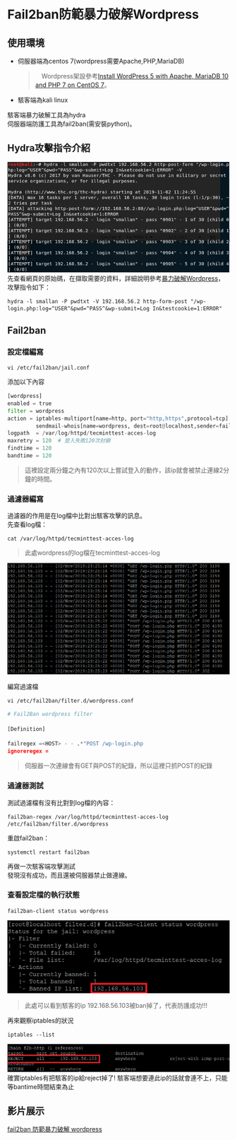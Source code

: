 # Fail2ban防範暴力破解Wordpress
## 使用環境
* 伺服器端為centos 7(wordpress需要Apache,PHP,MariaDB)
    >　Wordpress架設參考[Install WordPress 5 with Apache, MariaDB 10 and PHP 7 on CentOS 7](https://www.tecmint.com/install-wordpress-with-apache-on-centos-rhel-fedora/)。
* 駭客端為kali linux

駭客端暴力破解工具為hydra     
伺服器端防護工具為fail2ban(需安裝python)。    
## Hydra攻擊指令介紹      
![image](c.png)      
先查看網頁的原始碼，在擷取需要的資料，詳細說明參考[暴力破解Wordpress](https://github.com/NQUwebsecurityproject/website-security/tree/master/Hydra%E6%9A%B4%E5%8A%9B%E7%A0%B4%E8%A7%A3/%E6%9A%B4%E5%8A%9B%E7%A0%B4%E8%A7%A3Wordpress)，攻擊指令如下：       
```
hydra -l smallan -P pwdtxt -V 192.168.56.2 http-form-post "/wp-login.php:log=^USER^&pwd=^PASS^&wp-submit=Log In&testcookie=1:ERROR"
```
## Fail2ban
### 設定檔編寫  
```
vi /etc/fail2ban/jail.conf
```
添加以下內容
```python
[wordpress]
enabled = true
filter = wordpress
action = iptables-multiport[name=http, port="http,https",protocol=tcp]
         sendmail-whois[name=wordpress, dest=root@localhost,sender=fail2ban]
logpath  = /var/log/httpd/tecminttest-acces-log
maxretry = 120  # 登入失敗120次封鎖
findtime = 120
bandtime = 120
```
> 這裡設定兩分鐘之內有120次以上嘗試登入的動作，該ip就會被禁止連線2分鐘的時間。
### 過濾器編寫
過濾器的作用是在log檔中比對出駭客攻擊的訊息。     
先查看log檔：
```
cat /var/log/httpd/tecminttest-acces-log
```
> 此處wordpress的log檔在tecminttest-acces-log

![image](g.png)

編寫過濾檔     
```
vi /etc/fail2ban/filter.d/wordpress.conf
```
```python
# Fail2Ban wordpress filter

[Definition]

failregex =<HOST> - - .*"POST /wp-login.php
ignoreregex =
```
> 伺服器一次連線會有GET與POST的紀錄，所以這裡只抓POST的紀錄

### 過濾器測試
測試過濾檔有沒有比對到log檔的內容：      
```
fail2ban-regex /var/log/httpd/tecminttest-acces-log /etc/fail2ban/filter.d/wordpress
```      
      
重啟fail2ban：      
```
systemctl restart fail2ban
```
再做一次駭客端攻擊測試          
發現沒有成功，而且還被伺服器禁止做連線。

### 查看設定檔的執行狀態
```
fail2ban-client status wordpress
```     
![image](f.png)       

> 此處可以看到駭客的ip 192.168.56.103被ban掉了，代表防護成功!!!

再來觀察iptables的狀況       

```
iptables --list
```       
![image](h.jpg)        
確實iptables有把駭客的ip給reject掉了! 駭客端想要連此ip的話就會連不上，只能等bantime時間結束為止      

## 影片展示
[fail2ban 防範暴力破解 wordpress](https://youtu.be/O0v-rPx_sjI)